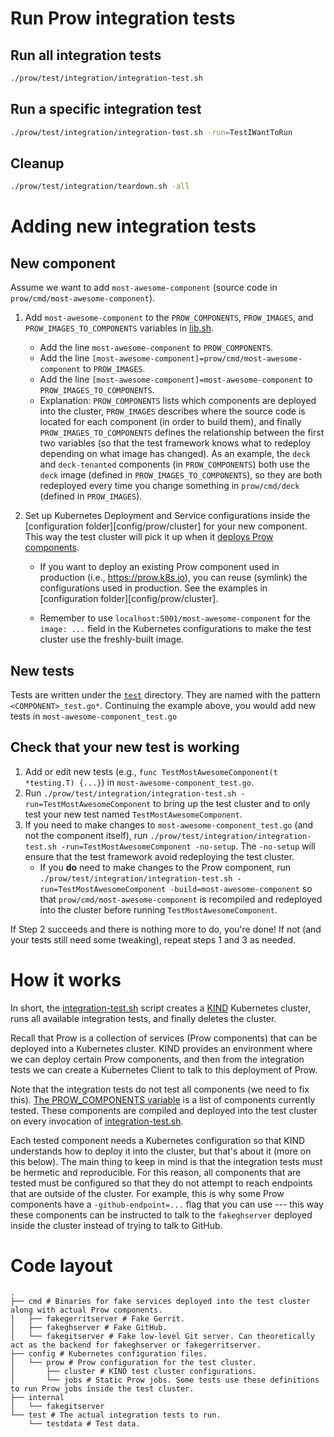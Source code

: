 # Run Prow integration tests

## Run all integration tests

```bash
./prow/test/integration/integration-test.sh
```

## Run a specific integration test

```bash
./prow/test/integration/integration-test.sh -run=TestIWantToRun
```

## Cleanup

```bash
./prow/test/integration/teardown.sh -all
```

# Adding new integration tests

## New component

Assume we want to add `most-awesome-component` (source code in `prow/cmd/most-awesome-component`).

1. Add `most-awesome-component` to the `PROW_COMPONENTS`, `PROW_IMAGES`, and
   `PROW_IMAGES_TO_COMPONENTS` variables in [lib.sh](lib.sh).

   - Add the line `most-awesome-component` to `PROW_COMPONENTS`.
   - Add the line `[most-awesome-component]=prow/cmd/most-awesome-component` to `PROW_IMAGES`.
   - Add the line `[most-awesome-component]=most-awesome-component` to `PROW_IMAGES_TO_COMPONENTS`.
   - Explanation: `PROW_COMPONENTS` lists which components are deployed into the
     cluster, `PROW_IMAGES` describes where the source code is located for each
     component (in order to build them), and finally `PROW_IMAGES_TO_COMPONENTS`
     defines the relationship between the first two variables (so that the test
     framework knows what to redeploy depending on what image has changed). As an
     example, the `deck` and `deck-tenanted` components (in `PROW_COMPONENTS`)
     both use the `deck` image (defined in `PROW_IMAGES_TO_COMPONENTS`), so they
     are both redeployed every time you change something in `prow/cmd/deck`
     (defined in `PROW_IMAGES`).

2. Set up Kubernetes Deployment and Service configurations inside the
   [configuration folder][config/prow/cluster] for your new component. This
   way the test cluster will pick it up when it [deploys Prow
   components](setup-prow-components.sh).

   - If you want to deploy an existing Prow component used in production (i.e.,
     https://prow.k8s.io), you can reuse (symlink) the configurations used in
     production. See the examples in [configuration folder][config/prow/cluster].

   - Remember to use `localhost:5001/most-awesome-component` for the `image: ...`
     field in the Kubernetes configurations to make the test cluster use the
     freshly-built image.

## New tests

Tests are written under the [`test`](test) directory. They are named with the
pattern `<COMPONENT>_test.go*`. Continuing the example above, you would add new
tests in `most-awesome-component_test.go`

## Check that your new test is working

1. Add or edit new tests (e.g., `func TestMostAwesomeComponent(t *testing.T) {...}`) in `most-awesome-component_test.go`.
2. Run `./prow/test/integration/integration-test.sh -run=TestMostAwesomeComponent` to bring up the test cluster and to only test
   your new test named `TestMostAwesomeComponent`.
3. If you need to make changes to `most-awesome-component_test.go` (and not the
   component itself), run `./prow/test/integration/integration-test.sh -run=TestMostAwesomeComponent -no-setup`. The `-no-setup` will ensure that
   the test framework avoid redeploying the test cluster.
   - If you **do** need to make changes to the Prow component, run
     `./prow/test/integration/integration-test.sh -run=TestMostAwesomeComponent -build=most-awesome-component` so that `prow/cmd/most-awesome-component` is
     recompiled and redeployed into the cluster before running
     `TestMostAwesomeComponent`.

If Step 2 succeeds and there is nothing more to do, you're done! If not (and
your tests still need some tweaking), repeat steps 1 and 3 as needed.

# How it works

In short, the [integration-test.sh](integration-test.sh) script creates a
[KIND](https://kind.sigs.k8s.io/) Kubernetes cluster, runs all available
integration tests, and finally deletes the cluster.

Recall that Prow is a collection of services (Prow components) that can be
deployed into a Kubernetes cluster. KIND provides an environment where we can
deploy certain Prow components, and then from the integration tests we can
create a Kubernetes Client to talk to this deployment of Prow.

Note that the integration tests do not test all components (we need to fix
this). [The PROW_COMPONENTS variable](lib.sh) is a list of components currently
tested. These components are compiled and deployed into the test cluster on
every invocation of [integration-test.sh](integration-test.sh).

Each tested component needs a Kubernetes configuration so that KIND understands
how to deploy it into the cluster, but that's about it (more on this below). The
main thing to keep in mind is that the integration tests must be hermetic and
reproducible. For this reason, all components that are tested must be configured
so that they do not attempt to reach endpoints that are outside of the cluster.
For example, this is why some Prow components have a `-github-endpoint=...` flag
that you can use --- this way these components can be instructed to talk to the
`fakeghserver` deployed inside the cluster instead of trying to talk to GitHub.

# Code layout

```
.
├── cmd # Binaries for fake services deployed into the test cluster along with actual Prow components.
│   ├── fakegerritserver # Fake Gerrit.
│   ├── fakeghserver # Fake GitHub.
│   └── fakegitserver # Fake low-level Git server. Can theoretically act as the backend for fakeghserver or fakegerritserver.
├── config # Kubernetes configuration files.
│   └── prow # Prow configuration for the test cluster.
│       ├── cluster # KIND test cluster configurations.
│       └── jobs # Static Prow jobs. Some tests use these definitions to run Prow jobs inside the test cluster.
├── internal
│   └── fakegitserver
└── test # The actual integration tests to run.
    └── testdata # Test data.
```

[test-cluster-images]: ./prow/.prow-images.yaml
